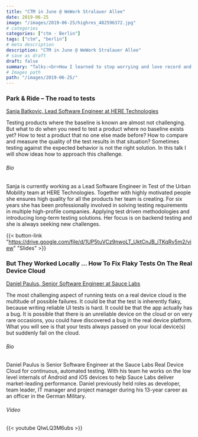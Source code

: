 ```yaml
---
title: "CTM in June @ WeWork Stralauer Allee"
date: 2019-06-25
image: "/images/2019-06-25/highres_482596372.jpg"
# categories
categories: ["ctm - Berlin"]
tags: ["ctm", "berlin"]
# meta description
description: "CTM in June @ WeWork Stralauer Allee"
# save as draft
draft: false
summary: "Talks:<br>How I learned to stop worrying and love record and playback (Dave Haeffner) <br> Cognitive approach to software quality - decode your brain (Aleksandra Kornecka)"
# Images path
path: "/images/2019-06-25/"
---
```


### Park & Ride – The road to tests
[Sanja Batkovic, Lead Software Engineer at HERE Technologies](https://www.linkedin.com/in/sbatkovic/)

Testing products where the baseline is known are almost not challenging. 
But what to do when you need to test a product where no baseline exists 
yet? How to test a product that no one else made before? How to compare 
and measure the quality of the test results in that situation? Sometimes 
testing against the expected behavior is not the right solution. In this 
talk I will show ideas how to approach this challenge.

###### Bio
Sanja is currently working as a Lead Software Engineer in Test of the 
Urban Mobility team at HERE Technologies. Together with highly motivated 
people she ensures high quality for all the products her team is creating. 
For six years she has been professionally involved in solving testing 
requirements in multiple high-profile companies. Applying test driven 
methodologies and introducing long-term testing solutions. Her focus is 
on backend testing and she is always seeking new challenges.

{{< button-link "https://drive.google.com/file/d/1UP5tuVCz9nwoLT_UktCnJB_iTKqRv5m2/view" "Slides" >}}

### But They Worked Locally … How To Fix Flaky Tests On The Real Device Cloud
[Daniel Paulus, Senior Software Engineer at Sauce Labs](https://www.linkedin.com/in/daniel-paulus-580b0991/)

The most challenging aspect of running tests on a real device cloud 
is the multitude of possible failures. It could be that the test is 
inherently flaky, because writing reliable UI tests is hard. It could 
be that the app actually has a bug. It is possible that there is an 
unreliable device on the cloud or on very rare occasions, you could have 
discovered a bug in the real device platform. What you will see is that 
your tests always passed on your local device(s) but suddenly fail on the cloud.

###### Bio
Daniel Paulus is Senior Software Engineer at the Sauce Labs Real Device 
Cloud for continuous, automated testing. With his team he works on the 
low level internals of Android and iOS devices to help Sauce Labs 
deliver market-leading performance. Daniel previously held roles as 
developer, team leader, IT manager and project manager during his 
13-year career as an officer in the German Military.

###### Video
{{< youtube QIwLQ3M6ubs >}}